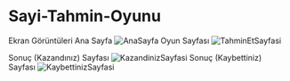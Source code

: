 # Sayi-Tahmin-Oyunu
Ekran Görüntüleri
Ana Sayfa
![AnaSayfa](https://user-images.githubusercontent.com/84927381/168469289-ad717eab-2322-4053-b2e9-492a20330749.png)
Oyun Sayfası
![TahminEtSayfasi](https://user-images.githubusercontent.com/84927381/168469291-f9f54f75-a59f-45f0-8ee9-df34640683c9.png)

Sonuç (Kazandınız) Sayfası
![KazandinizSayfasi](https://user-images.githubusercontent.com/84927381/168469297-f81e007b-6312-4f84-b1c2-0744f8664fd3.png)
Sonuç (Kaybettiniz) Sayfası
![KaybettinizSayfasi](https://user-images.githubusercontent.com/84927381/168469298-f68dfcc5-2b7f-4540-94e0-2b72cb453e36.png)
